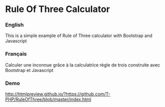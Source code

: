 # Rule Of Three Calculator
### English
This is a simple example of Rule of Three calculator with Bootstrap and Javascript
### Français
Calculer une inconnue grâce à la calculatrice règle de trois construite avec Bootstrap et Javascript
### Demo
http://htmlpreview.github.io/?https://github.com/T-PHP/RuleOfThree/blob/master/index.html
